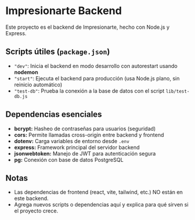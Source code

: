 # Impresionarte Backend

Este proyecto es el backend de Impresionarte, hecho con Node.js y Express.

## Scripts útiles (`package.json`)

- `"dev"`: Inicia el backend en modo desarrollo con autorestart usando **nodemon**
- `"start"`: Ejecuta el backend para producción (usa Node.js plano, sin reinicio automático)
- `"test-db"`: Prueba la conexión a la base de datos con el script `lib/test-db.js`

## Dependencias esenciales

- **bcrypt:** Hasheo de contraseñas para usuarios (seguridad)
- **cors:** Permite llamadas cross-origin entre backend y frontend
- **dotenv:** Carga variables de entorno desde `.env`
- **express:** Framework principal del servidor backend
- **jsonwebtoken:** Manejo de JWT para autenticación segura
- **pg:** Conexión con base de datos PostgreSQL

## Notas

- Las dependencias de frontend (react, vite, tailwind, etc.) NO están en este backend.
- Agrega nuevos scripts o dependencias aquí y explica para qué sirven si el proyecto crece.

